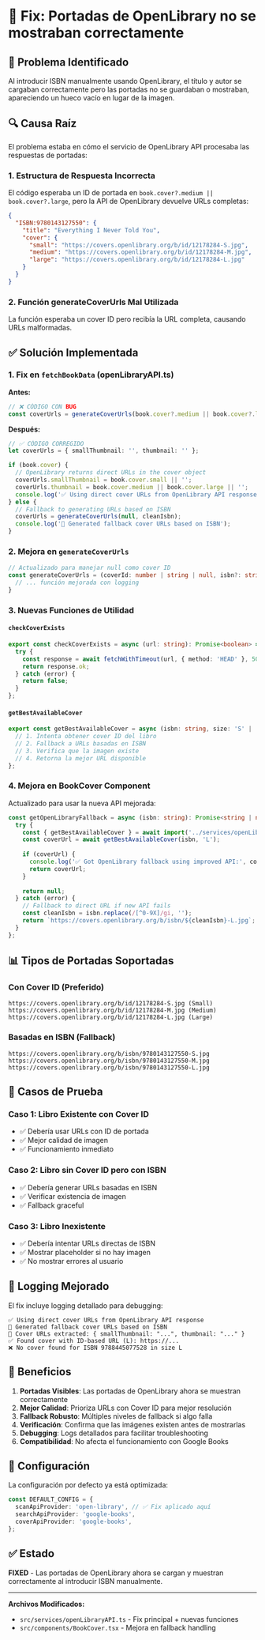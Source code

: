 # 🐛 Fix: Portadas de OpenLibrary no se mostraban correctamente

## 🎯 Problema Identificado

Al introducir ISBN manualmente usando OpenLibrary, el título y autor se cargaban correctamente pero las portadas no se guardaban o mostraban, apareciendo un hueco vacío en lugar de la imagen.

## 🔍 Causa Raíz

El problema estaba en cómo el servicio de OpenLibrary API procesaba las respuestas de portadas:

### 1. **Estructura de Respuesta Incorrecta**
El código esperaba un ID de portada en `book.cover?.medium || book.cover?.large`, pero la API de OpenLibrary devuelve URLs completas:

```json
{
  "ISBN:9780143127550": {
    "title": "Everything I Never Told You",
    "cover": {
      "small": "https://covers.openlibrary.org/b/id/12178284-S.jpg",
      "medium": "https://covers.openlibrary.org/b/id/12178284-M.jpg", 
      "large": "https://covers.openlibrary.org/b/id/12178284-L.jpg"
    }
  }
}
```

### 2. **Función generateCoverUrls Mal Utilizada**
La función esperaba un cover ID pero recibía la URL completa, causando URLs malformadas.

## ✅ Solución Implementada

### 1. **Fix en `fetchBookData` (openLibraryAPI.ts)**

**Antes:**
```typescript
// ❌ CÓDIGO CON BUG
const coverUrls = generateCoverUrls(book.cover?.medium || book.cover?.large, cleanIsbn);
```

**Después:**
```typescript
// ✅ CÓDIGO CORREGIDO
let coverUrls = { smallThumbnail: '', thumbnail: '' };

if (book.cover) {
  // OpenLibrary returns direct URLs in the cover object
  coverUrls.smallThumbnail = book.cover.small || '';
  coverUrls.thumbnail = book.cover.medium || book.cover.large || '';
  console.log('✅ Using direct cover URLs from OpenLibrary API response');
} else {
  // Fallback to generating URLs based on ISBN
  coverUrls = generateCoverUrls(null, cleanIsbn);
  console.log('📖 Generated fallback cover URLs based on ISBN');
}
```

### 2. **Mejora en `generateCoverUrls`**
```typescript
// Actualizado para manejar null como cover ID
const generateCoverUrls = (coverId: number | string | null, isbn?: string) => {
  // ... función mejorada con logging
}
```

### 3. **Nuevas Funciones de Utilidad**

#### **`checkCoverExists`**
```typescript
export const checkCoverExists = async (url: string): Promise<boolean> => {
  try {
    const response = await fetchWithTimeout(url, { method: 'HEAD' }, 5000);
    return response.ok;
  } catch (error) {
    return false;
  }
};
```

#### **`getBestAvailableCover`**
```typescript
export const getBestAvailableCover = async (isbn: string, size: 'S' | 'M' | 'L' = 'M'): Promise<string | null> => {
  // 1. Intenta obtener cover ID del libro
  // 2. Fallback a URLs basadas en ISBN
  // 3. Verifica que la imagen existe
  // 4. Retorna la mejor URL disponible
};
```

### 4. **Mejora en BookCover Component**
Actualizado para usar la nueva API mejorada:

```typescript
const getOpenLibraryFallback = async (isbn: string): Promise<string | null> => {
  try {
    const { getBestAvailableCover } = await import('../services/openLibraryAPI');
    const coverUrl = await getBestAvailableCover(isbn, 'L');
    
    if (coverUrl) {
      console.log('✅ Got OpenLibrary fallback using improved API:', coverUrl);
      return coverUrl;
    }
    
    return null;
  } catch (error) {
    // Fallback to direct URL if new API fails
    const cleanIsbn = isbn.replace(/[^0-9X]/gi, '');
    return `https://covers.openlibrary.org/b/isbn/${cleanIsbn}-L.jpg`;
  }
};
```

## 📊 Tipos de Portadas Soportadas

### **Con Cover ID (Preferido)**
```
https://covers.openlibrary.org/b/id/12178284-S.jpg (Small)
https://covers.openlibrary.org/b/id/12178284-M.jpg (Medium)  
https://covers.openlibrary.org/b/id/12178284-L.jpg (Large)
```

### **Basadas en ISBN (Fallback)**
```
https://covers.openlibrary.org/b/isbn/9780143127550-S.jpg
https://covers.openlibrary.org/b/isbn/9780143127550-M.jpg
https://covers.openlibrary.org/b/isbn/9780143127550-L.jpg
```

## 🧪 Casos de Prueba

### **Caso 1: Libro Existente con Cover ID**
- ✅ Debería usar URLs con ID de portada
- ✅ Mejor calidad de imagen
- ✅ Funcionamiento inmediato

### **Caso 2: Libro sin Cover ID pero con ISBN**
- ✅ Debería generar URLs basadas en ISBN
- ✅ Verificar existencia de imagen
- ✅ Fallback graceful

### **Caso 3: Libro Inexistente**
- ✅ Debería intentar URLs directas de ISBN
- ✅ Mostrar placeholder si no hay imagen
- ✅ No mostrar errores al usuario

## 🔧 Logging Mejorado

El fix incluye logging detallado para debugging:

```
✅ Using direct cover URLs from OpenLibrary API response
📖 Generated fallback cover URLs based on ISBN  
📸 Cover URLs extracted: { smallThumbnail: "...", thumbnail: "..." }
✅ Found cover with ID-based URL (L): https://...
❌ No cover found for ISBN 9788445077528 in size L
```

## 🚀 Beneficios

1. **Portadas Visibles**: Las portadas de OpenLibrary ahora se muestran correctamente
2. **Mejor Calidad**: Prioriza URLs con Cover ID para mejor resolución
3. **Fallback Robusto**: Múltiples niveles de fallback si algo falla
4. **Verificación**: Confirma que las imágenes existen antes de mostrarlas
5. **Debugging**: Logs detallados para facilitar troubleshooting
6. **Compatibilidad**: No afecta el funcionamiento con Google Books

## 📝 Configuración

La configuración por defecto ya está optimizada:

```typescript
const DEFAULT_CONFIG = {
  scanApiProvider: 'open-library', // ✅ Fix aplicado aquí
  searchApiProvider: 'google-books',
  coverApiProvider: 'google-books',
};
```

## ✅ Estado

**FIXED** - Las portadas de OpenLibrary ahora se cargan y muestran correctamente al introducir ISBN manualmente.

---

**Archivos Modificados:**
- `src/services/openLibraryAPI.ts` - Fix principal + nuevas funciones
- `src/components/BookCover.tsx` - Mejora en fallback handling